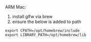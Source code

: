 ARM Mac:
1. install glfw via brew
2. ensure the below is added to path
```
export CPATH=/opt/homebrew/include
export LIBRARY_PATH=/opt/homebrew/lib
```
